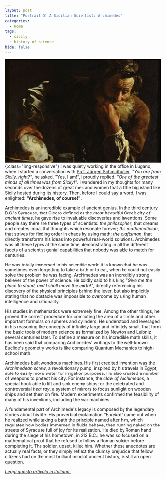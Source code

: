 ```yaml
---
layout: post
title: "Portrait Of A Sicilian Scientist: Archimedes"
categories:
  - Home
tags:
  - sicily
  - history of science
hide: false
---
```

![pirandello](/assets/images/archimede.jpg){:class="img-responsive"}
I was quietly working in the office in Lugano, when I started a conversation with [Prof. Jürgen Schmidhuber](https://en.wikipedia.org/wiki/J%C3%BCrgen_Schmidhuber).
_"You are from Sicily, right?"_, he asked. "Yes, I am!", I proudly replied. _"One of the greatest minds of all times was from Sicily!"_.
I wandered in my thoughts for many seconds over the dozens of great men and women that a little big island like Sicily hosted during its history.
Then, before I could say a word, I was enlighted: __"Archimedes, of course!"__.

Archimedes is an incredible example of ancient genius.
In the third century B.C.'s Syracuse, that Cicero defined as the _most beautiful Greek city of ancient times_, he gave rise to invaluable discoveries and inventions.
Some people say there are three types of scientists: _the philosopher_, that dreams and creates impactful thoughts which resonate forever; _the mathematician_, that strives for finding order in chaos by using math; _the craftsman_, that directly transforms his ideas into powerful real-world solutions.
Archimedes was all these types at the same time, demonstrating in all the different facets of a scientist genial capabilities that nobody was able to match for centuries.

He was totally immersed in his scientific work: it is known that he was sometimes even forgetting to take a bath or to eat, when he could not easily solve the problem he was facing.
Archimedes was an incredibly strong believer of the power of science.
He boldly said to his king _"Give me the place to stand, and I shall move the earth!"_, directly referencing his discovery of the physical principles behind the lever, but also implicitly stating that no obstacle was impossible to overcome by using human intelligence and rationality.

His studies in mathematics were extremely fine.
Among the other things, he proved the correct procedure for computing the area of a circle and other important formulas on spheres and cylinders.
He understood and leveraged in his reasoning the concepts of infinitely large and infinitely small, that form the basic tools of modern science as formalized by Newton and Leibniz several centuries later.
To define a measure on his incredible math skills, it has been said that comparing Archimedes' writings to the well-known Euclide's geometry works is like comparing Quantum Mechanics to high-school math.

Archimedes built wondrous machines.
His first credited invention was the _Archimedean screw_, a revolutionary pump, inspired by his travels in Egypt, able to easily move water for irrigation purposes.
He also created a number of weapons to protect his city.
For instance, the _claw of Archimedes_, a special hook able to lift and sink enemy ships; or the celebrated and controversial _heat ray_, a system of mirrors to focus sunlight on wooden ships and set them on fire.
Modern experiments confirmed the feasibility of many of his inventions, including the war machines.

A fundamental part of Archimede's legacy is composed by the legendary stories about his life.
His proverbial exclamation _"Eureka!"_ came out when he realized while taking a bath the principle named after him, which regulates how bodies immersed in fluids behave, then running naked on the streets of Syracuse full of joy for its realization.
He died by Roman hand during the siege of his hometown, in 212 B.C.: he was so focused on a mathematical proof that he refused to follow a Roman soldier before completing it. The soldier, upset, killed him.
Whether these anecdotes are actually real facts, or they simply reflect the clumsy prejudice that fellow citizens had on the most brilliant mind of ancient history, is still an open question.

<footer class="lang-options">
    <em><a href="{{ site.baseurl }}/home/2020/06/23/archimede-ita.html">Leggi questo articolo in italiano.</a></em>
</footer>
